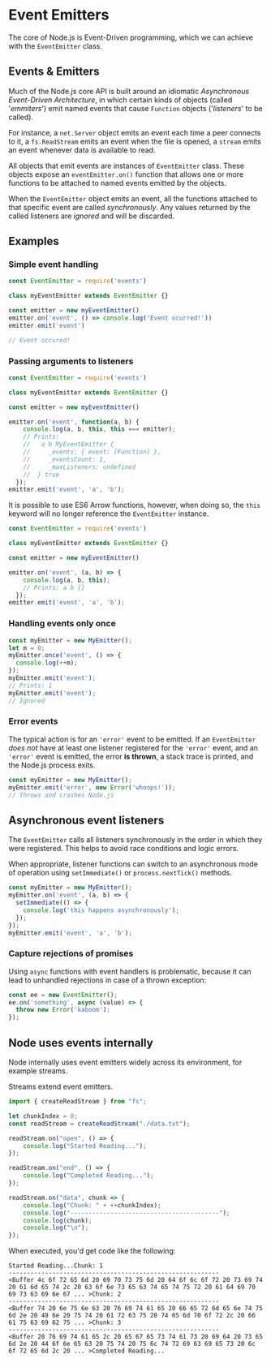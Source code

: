 # Event Emitters

The core of Node.js is Event-Driven programming, which we can achieve with the `EventEmitter` class.

## Events & Emitters

Much of the Node.js core API is built around an idiomatic _Asynchronous Event-Driven Architecture_, in which certain kinds of objects (called '_emmiters_') emit named events that cause `Function` objects ('_listeners_' to be called).

For instance, a `net.Server` object emits an event each time a peer connects to it, a `fs.ReadStream` emits an event when the file is opened, a `stream` emits an event whenever data is available to read.

All objects that emit events are instances of `EventEmitter` class. These objects expose an `eventEmitter.on()` function that allows one or more functions to be attached to named events emitted by the objects.

When the `EventEmitter` object emits an event, all the functions attached to that specific event are called _synchronously_. Any values returned by the called listeners are _ignored_ and will be discarded.

## Examples

### Simple event handling

```javascript
const EventEmitter = require('events')

class myEventEmitter extends EventEmitter {}

const emitter = new myEventEmitter()
emitter.on('event', () => console.log('Event ocurred!'))
emitter.emit('event')

// Event occured!
```

### Passing arguments to listeners

```javascript
const EventEmitter = require('events')

class myEventEmitter extends EventEmitter {}

const emitter = new myEventEmitter()

emitter.on('event', function(a, b) {
	console.log(a, b, this, this === emitter);
	// Prints:
	//   a b MyEventEmitter {
	//     _events: { event: [Function] },
	//     _eventsCount: 1,
	//     _maxListeners: undefined
	//	} true
  });
emitter.emit('event', 'a', 'b');
```

It is possible to use ES6 Arrow functions, however, when doing so, the `this` keyword will no longer reference the `EventEmitter` instance.

```javascript
const EventEmitter = require('events')

class myEventEmitter extends EventEmitter {}

const emitter = new myEventEmitter()

emitter.on('event', (a, b) => {
	console.log(a, b, this);
	// Prints: a b {}
  });
emitter.emit('event', 'a', 'b');
```

### Handling events only once

```javascript
const myEmitter = new MyEmitter();
let m = 0;
myEmitter.once('event', () => {
  console.log(++m);
});
myEmitter.emit('event');
// Prints: 1
myEmitter.emit('event');
// Ignored
```

### Error events

The typical action is for an `'error'` event to be emitted. If an `EventEmitter` _does not_ have at least one listener registered for the `'error'` event, and an `'error'` event is emitted, the error __is thrown__, a stack trace is printed, and the Node.js process exits.

```javascript
const myEmitter = new MyEmitter();
myEmitter.emit('error', new Error('whoops!'));
// Throws and crashes Node.js
```

## Asynchronous event listeners

The `EventEmitter` calls all listeners synchronously in the order in which they were registered. This helps to avoid race conditions and logic errors.

When appropriate, listener functions can switch to an asynchronous mode of operation using `setImmediate()` or `process.nextTick()` methods.

```javascript
const myEmitter = new MyEmitter();
myEmitter.on('event', (a, b) => {
  setImmediate(() => {
    console.log('this happens asynchronously');
  });
});
myEmitter.emit('event', 'a', 'b');
```

### Capture rejections of promises

Using `async` functions with event handlers is problematic, because it can lead to unhandled rejections in case of a thrown exception:

```javascript
const ee = new EventEmitter();
ee.on('something', async (value) => {
  throw new Error('kaboom');
});
```

## Node uses events internally

Node internally uses event emitters widely across its environment, for example streams.

Streams extend event emitters.

```js
import { createReadStream } from "fs";

let chunkIndex = 0;
const readStream = createReadStream("./data.txt");

readStream.on("open", () => {
    console.log("Started Reading...");
});

readStream.on("end", () => {
    console.log("Completed Reading...");
});

readStream.on("data", chunk => {
    console.log("Chunk: " + ++chunkIndex);
    console.log("-----------------------------------------");
    console.log(chunk);
    console.log("\n");
});
```

When executed, you'd get code like the following:

```text
Started Reading...Chunk: 1
----------------------------------------------------------
<Buffer 4c 6f 72 65 6d 20 69 70 73 75 6d 20 64 6f 6c 6f 72 20 73 69 74 20 61 6d 65 74 2c 20 63 6f 6e 73 65 63 74 65 74 75 72 20 61 64 69 70 69 73 63 69 6e 67 ... >Chunk: 2
----------------------------------------------------------
<Buffer 74 20 6e 75 6e 63 20 76 69 74 61 65 20 66 65 72 6d 65 6e 74 75 6d 2e 20 49 6e 20 75 74 20 61 72 63 75 20 74 65 6d 70 6f 72 2c 20 66 61 75 63 69 62 75 ... >Chunk: 3
----------------------------------------------------------
<Buffer 20 76 69 74 61 65 2c 20 65 67 65 73 74 61 73 20 69 64 20 73 65 6d 2e 20 44 6f 6e 65 63 20 75 74 20 75 6c 74 72 69 63 69 65 73 20 6c 6f 72 65 6d 2c 20 ... >Completed Reading...
```
